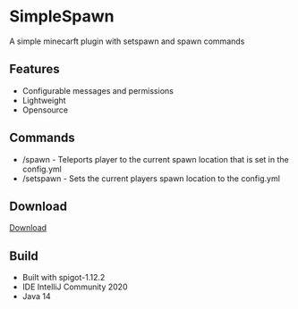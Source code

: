 # SimpleSpawn
A simple minecarft plugin with setspawn and spawn commands
## Features
* Configurable messages and permissions
* Lightweight
* Opensource
## Commands
* /spawn - Teleports player to the current spawn location that is set in the config.yml
* /setspawn - Sets the current players spawn location to the config.yml
## Download
[Download](https://github.com/StevenRafferty/SimpleSpawn/releases)
## Build
* Built with spigot-1.12.2
* IDE IntelliJ Community 2020
* Java 14
